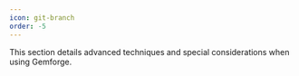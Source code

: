 ```yaml
---
icon: git-branch
order: -5
---
```


This section details advanced techniques and special considerations when using Gemforge.
